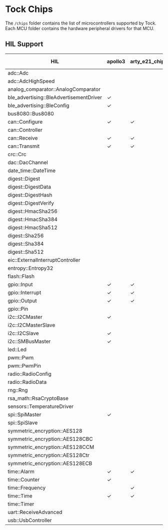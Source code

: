 Tock Chips
==========

The `/chips` folder contains the list of microcontrollers supported by Tock.
Each MCU folder contains the hardware peripheral drivers for that MCU.



HIL Support
-----------

<!--START OF HIL SUPPORT-->

| HIL                                     | apollo3 | arty_e21_chip | e310_g002 | e310_g003 | earlgrey | esp32-c3 | imxrt10xx | litex_vexriscv | lowrisc | msp432 | nrf52832 | nrf52833 | nrf52840 | qemu_rv32_virt_chip | rp2040 | sam4l | stm32f303xc | stm32f401cc | stm32f412g | stm32f429zi | stm32f446re | swervolf-eh1 |
|-----------------------------------------|---------|---------------|-----------|-----------|----------|----------|-----------|----------------|---------|--------|----------|----------|----------|---------------------|--------|-------|-------------|-------------|------------|-------------|-------------|--------------|
| adc::Adc                                |         |               |           |           |          |          |           |                |         | ✓      | ✓        | ✓        | ✓        |                     | ✓      | ✓     | ✓           | ✓           | ✓          | ✓           | ✓           |              |
| adc::AdcHighSpeed                       |         |               |           |           |          |          |           |                |         | ✓      | ✓        | ✓        | ✓        |                     |        | ✓     | ✓           | ✓           | ✓          | ✓           | ✓           |              |
| analog_comparator::AnalogComparator     |         |               |           |           |          |          |           |                |         |        | ✓        | ✓        | ✓        |                     |        | ✓     |             |             |            |             |             |              |
| ble_advertising::BleAdvertisementDriver | ✓       |               |           |           |          |          |           |                |         |        | ✓        | ✓        | ✓        |                     |        |       |             |             |            |             |             |              |
| ble_advertising::BleConfig              | ✓       |               |           |           |          |          |           |                |         |        | ✓        | ✓        | ✓        |                     |        |       |             |             |            |             |             |              |
| bus8080::Bus8080                        |         |               |           |           |          |          |           |                |         |        |          |          |          |                     |        |       |             | ✓           | ✓          | ✓           | ✓           |              |
| can::Configure                          | ✓       | ✓             | ✓         | ✓         | ✓        | ✓        | ✓         | ✓              | ✓       | ✓      | ✓        | ✓        | ✓        | ✓                   | ✓      | ✓     | ✓           | ✓           | ✓          | ✓           | ✓           | ✓            |
| can::Controller                         |         |               |           |           |          |          |           |                |         |        |          |          |          |                     |        | ✓     |             | ✓           | ✓          | ✓           | ✓           |              |
| can::Receive                            | ✓       | ✓             | ✓         | ✓         |          | ✓        | ✓         | ✓              | ✓       | ✓      | ✓        | ✓        | ✓        | ✓                   | ✓      | ✓     | ✓           | ✓           | ✓          | ✓           | ✓           | ✓            |
| can::Transmit                           | ✓       | ✓             | ✓         | ✓         |          | ✓        | ✓         | ✓              | ✓       | ✓      | ✓        | ✓        | ✓        | ✓                   | ✓      | ✓     | ✓           | ✓           | ✓          | ✓           | ✓           | ✓            |
| crc::Crc                                |         |               |           |           |          |          |           |                |         |        |          |          |          |                     |        | ✓     |             |             |            |             |             |              |
| dac::DacChannel                         |         |               |           |           |          |          |           |                |         |        |          |          |          |                     |        | ✓     |             | ✓           | ✓          | ✓           | ✓           |              |
| date_time::DateTime                     |         |               |           |           |          |          |           |                |         |        |          |          |          |                     | ✓      |       |             |             |            | ✓           |             |              |
| digest::Digest                          |         |               |           |           |          |          |           |                | ✓       |        |          |          |          |                     |        |       |             |             |            |             |             |              |
| digest::DigestData                      |         |               |           |           |          |          |           |                | ✓       |        |          |          |          |                     |        |       |             |             |            |             |             |              |
| digest::DigestHash                      |         |               |           |           |          |          |           |                | ✓       |        |          |          |          |                     |        |       |             |             |            |             |             |              |
| digest::DigestVerify                    |         |               |           |           |          |          |           |                | ✓       |        |          |          |          |                     |        |       |             |             |            |             |             |              |
| digest::HmacSha256                      |         |               |           |           |          |          |           |                | ✓       |        |          |          |          |                     |        |       |             |             |            |             |             |              |
| digest::HmacSha384                      |         |               |           |           |          |          |           |                | ✓       |        |          |          |          |                     |        |       |             |             |            |             |             |              |
| digest::HmacSha512                      |         |               |           |           |          |          |           |                | ✓       |        |          |          |          |                     |        |       |             |             |            |             |             |              |
| digest::Sha256                          |         |               |           |           |          |          |           |                | ✓       |        |          |          |          |                     |        |       |             |             |            |             |             |              |
| digest::Sha384                          |         |               |           |           |          |          |           |                | ✓       |        |          |          |          |                     |        |       |             |             |            |             |             |              |
| digest::Sha512                          |         |               |           |           |          |          |           |                | ✓       |        |          |          |          |                     |        |       |             |             |            |             |             |              |
| eic::ExternalInterruptController        |         |               |           |           |          |          |           |                |         |        |          |          |          |                     |        | ✓     |             |             |            |             |             |              |
| entropy::Entropy32                      |         |               |           |           |          | ✓        |           |                | ✓       |        | ✓        | ✓        | ✓        |                     |        | ✓     |             | ✓           | ✓          | ✓           | ✓           |              |
| flash::Flash                            |         |               |           |           |          |          |           |                | ✓       |        | ✓        | ✓        | ✓        |                     |        | ✓     | ✓           |             |            |             |             |              |
| gpio::Input                             | ✓       | ✓             | ✓         | ✓         |          | ✓        | ✓         |                | ✓       |        | ✓        | ✓        | ✓        | ✓                   | ✓      | ✓     | ✓           | ✓           | ✓          | ✓           | ✓           |              |
| gpio::Interrupt                         | ✓       | ✓             | ✓         | ✓         |          | ✓        | ✓         |                | ✓       | ✓      | ✓        | ✓        | ✓        | ✓                   | ✓      | ✓     | ✓           | ✓           | ✓          | ✓           | ✓           |              |
| gpio::Output                            | ✓       | ✓             | ✓         | ✓         |          | ✓        | ✓         |                | ✓       |        | ✓        | ✓        | ✓        | ✓                   | ✓      | ✓     | ✓           | ✓           | ✓          | ✓           | ✓           |              |
| gpio::Pin                               |         |               |           |           |          |          |           |                |         |        | ✓        | ✓        | ✓        |                     |        |       |             |             |            |             |             |              |
| i2c::I2CMaster                          | ✓       |               |           |           |          |          | ✓         |                | ✓       | ✓      | ✓        | ✓        | ✓        |                     | ✓      | ✓     | ✓           | ✓           | ✓          | ✓           | ✓           |              |
| i2c::I2CMasterSlave                     |         |               |           |           |          |          |           |                |         |        | ✓        | ✓        | ✓        |                     |        |       |             |             |            |             |             |              |
| i2c::I2CSlave                           | ✓       |               |           |           |          |          |           |                |         |        | ✓        | ✓        | ✓        |                     |        | ✓     |             |             |            |             |             |              |
| i2c::SMBusMaster                        | ✓       |               |           |           |          |          |           |                |         |        |          |          |          |                     |        |       |             |             |            |             |             |              |
| led::Led                                |         |               |           |           |          |          |           | ✓              |         |        |          |          |          |                     |        |       |             |             |            |             |             |              |
| pwm::Pwm                                |         |               |           |           |          |          |           |                |         |        | ✓        | ✓        | ✓        |                     | ✓      |       |             |             |            |             |             |              |
| pwm::PwmPin                             |         |               |           |           |          |          |           |                |         |        |          |          |          |                     | ✓      |       |             |             |            |             |             |              |
| radio::RadioConfig                      |         |               |           |           |          |          |           |                |         |        |          |          | ✓        |                     |        |       |             |             |            |             |             |              |
| radio::RadioData                        |         |               |           |           |          |          |           |                |         |        |          |          | ✓        |                     |        |       |             |             |            |             |             |              |
| rng::Rng                                |         |               |           |           |          |          |           |                |         |        |          |          |          | ✓                   |        |       |             |             |            |             |             |              |
| rsa_math::RsaCryptoBase                 |         |               |           |           |          |          |           |                | ✓       |        |          |          |          |                     |        |       |             |             |            |             |             |              |
| sensors::TemperatureDriver              |         |               |           |           |          |          |           |                |         |        | ✓        | ✓        | ✓        |                     |        |       |             |             |            |             |             |              |
| spi::SpiMaster                          | ✓       |               |           |           |          |          |           |                | ✓       |        | ✓        | ✓        | ✓        |                     | ✓      | ✓     | ✓           | ✓           | ✓          | ✓           | ✓           |              |
| spi::SpiSlave                           |         |               |           |           |          |          |           |                |         |        |          |          |          |                     |        | ✓     |             |             |            |             |             |              |
| symmetric_encryption::AES128            |         |               |           |           | ✓        |          |           |                |         |        | ✓        | ✓        | ✓        |                     |        | ✓     |             |             |            |             |             |              |
| symmetric_encryption::AES128CBC         |         |               |           |           | ✓        |          |           |                |         |        | ✓        | ✓        | ✓        |                     |        | ✓     |             |             |            |             |             |              |
| symmetric_encryption::AES128CCM         |         |               |           |           |          |          |           |                |         |        | ✓        | ✓        | ✓        |                     |        |       |             |             |            |             |             |              |
| symmetric_encryption::AES128Ctr         |         |               |           |           | ✓        |          |           |                |         |        | ✓        | ✓        | ✓        |                     |        | ✓     |             |             |            |             |             |              |
| symmetric_encryption::AES128ECB         |         |               |           |           | ✓        |          |           |                |         |        | ✓        | ✓        | ✓        |                     |        | ✓     |             |             |            |             |             |              |
| time::Alarm                             | ✓       | ✓             | ✓         | ✓         | ✓        | ✓        | ✓         |                |         | ✓      | ✓        | ✓        | ✓        | ✓                   | ✓      | ✓     | ✓           | ✓           | ✓          | ✓           | ✓           | ✓            |
| time::Counter                           | ✓       |               |           |           | ✓        | ✓        |           |                |         | ✓      | ✓        | ✓        | ✓        |                     |        | ✓     | ✓           | ✓           | ✓          | ✓           | ✓           | ✓            |
| time::Frequency                         |         | ✓             | ✓         | ✓         | ✓        | ✓        | ✓         | ✓              |         | ✓      |          |          |          | ✓                   |        |       |             |             |            |             |             | ✓            |
| time::Time                              | ✓       | ✓             | ✓         | ✓         | ✓        | ✓        | ✓         | ✓              |         | ✓      | ✓        | ✓        | ✓        | ✓                   | ✓      | ✓     | ✓           | ✓           | ✓          | ✓           | ✓           | ✓            |
| time::Timer                             |         |               |           |           |          |          |           | ✓              |         |        |          |          |          |                     |        |       |             |             |            |             |             |              |
| uart::ReceiveAdvanced                   |         |               |           |           |          |          |           |                | ✓       |        |          |          |          |                     |        | ✓     |             |             |            |             |             |              |
| usb::UsbController                      |         |               |           |           |          |          |           |                | ✓       |        | ✓        | ✓        | ✓        |                     | ✓      | ✓     |             |             |            |             |             |              |

<!--END OF HIL SUPPORT-->


